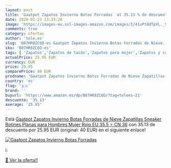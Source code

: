 ```yaml
---
layout: post
title: 'Gaatpot Zapatos Invierno Botas Forradas  al 35.13 % de descuento'
date: 2020-01-23 13:33:28
image: 'https://images-eu.ssl-images-amazon.com/images/I/41vPt8dTpVL._SL400_.jpg'
comments: true
category: ofertas
author: 'tole.es'
slug: 'B07HR8ZC6D-es Gaatpot Zapatos Invierno Botas Forradas de Nieve...'
sku: 'B07HR8ZC6D-es'
tags: [ 'Zapatos','Zapatos de tacón','Zapatos para mujer','Zapatos y complementos','botines','zapatos', ]
actualPrice: 25.95 EUR
currency: EUR
price: 25.95
comparePrice: 40 EUR
prodname: 'Gaatpot Zapatos Invierno Botas Forradas de Nieve Zapatillas Sneaker Botines Planas para Hombres Mujer Rojo EU 35.5 = CN 36'
country: 'es'
flag: '🇪🇸'
brand: ''
buyurl: 'https://www.amazon.es/dp/B07HR8ZC6D/?tag=tolees-21'
descuento: '35.13'
average: '25.95'
---
```


Está [Gaatpot Zapatos Invierno Botas Forradas de Nieve Zapatillas Sneaker Botines Planas para Hombres Mujer Rojo EU 35.5 = CN 36](https://www.amazon.es/dp/B07HR8ZC6D/?tag=tolees-21) con 35.13 de descuento por 25.95 EUR (original: 40 EUR) en el siguiente enlace!

[![Gaatpot Zapatos Invierno Botas Forradas ](https://images-eu.ssl-images-amazon.com/images/I/41vPt8dTpVL._SL400_.jpg)](https://www.amazon.es/dp/B07HR8ZC6D/?tag=tolees-21)

ℹ️:


[🛒 Ver la oferta!!](https://www.amazon.es/dp/B07HR8ZC6D/?tag=tolees-21)
